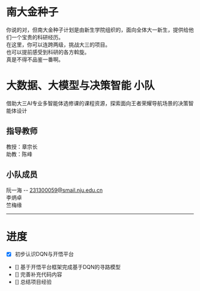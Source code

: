 # 南大金种子
你说的对，但南大金种子计划是由新生学院组织的，面向全体大一新生，提供给他们一个宝贵的科研经历。  
在这里，你可以连跨两级，挑战大三的项目。    
也可以提前感受到科研的各方斡旋。   
真是不得不品鉴一番啊。   
 
# 大数据、大模型与决策智能 小队
借助大三AI专业多智能体选修课的课程资源，探索面向王者荣耀导航场景的决策智能体设计

## 指导教师 
教授：章宗长   
助教：陈峰  

## 小队成员
阮一海 -- 231300059@smail.nju.edu.cn  
李炳卓  
竺梅缘  

---
# 进度
- [x] 初步认识DQN与开悟平台
- [] 基于开悟平台框架完成基于DQN的寻路模型
- [] 完善补充代码内容
- [] 总结项目经验
